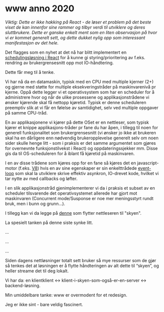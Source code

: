 # www anno 2020

_Viktig: Dette er ikke hakking på React - de løser et problem på det beste viset de kan innenfor sine rammer og tilbyr verdi til utviklere og deres sluttbrukere. Dette er ganske enkelt ment som en liten observasjon på hvor vi er kommet generelt sett, og dette dukket nylig opp som interessant manifestasjon av det hele._

Det flagges som en nyhet at det nå har blitt implementert en [schedulingsløsning i React](https://reactjs.org/docs/concurrent-mode-intro.html) for å kunne gi styring/prioritering av f.eks. rendring av brukergrensesnitt opp mot IO-håndtering.

Dette får meg til å tenke.

Vi har nå da en datamaskin, typisk med en CPU med multiple kjerner (2+) og gjerne med støtte for multiple eksekveringstråder på maskinvarenivå pr kjerne. Oppå dette legger vi et operativsystem som har en scheduler for å administrere hvor og når de ulike prosessene og applikasjonstrådene vi ønsker kjørende skal få nettopp kjøretid. Typisk er denne scheduleren preemptiv slik at vi får en følelse av samtidighet, selv ved multiple oppgaver på samme CPU-tråd.

En av applikasjonene vi kjører på dette OSet er en nettleser, som typisk kjører et knippe applikasjons-tråder pr fane du har åpen, i tillegg til noen for generell funksjonalitet som brukergrensesnitt (vi ønsker jo ikke at brukeren skal ha en dårligere enn nødvendig brukeropplevelse generelt selv om noen sider skulle henge litt - som i praksis er det samme argumentet som gjøres for overnevnte funksjonstilvekst i React) og oppdateringssjekker mm. Disse gis da til OS-scheduleren for å iblant få kjøretid på maskinvaren.

I en av disse trådene som kjøres opp for en fane så kjøres det en javascript-motor (f.eks. [V8](https://v8.dev/)) hvis en av sine egenskaper er sin enkelttrådede [event-loop](https://developer.mozilla.org/en-US/docs/Web/JavaScript/EventLoop) som skal la utviklere skrive effektiv asynkron, IO-drevet kode, hvilket vi tar nytte av med callbacks og løfter.

I en slik applikasjonstråd gjenimplementerer vi da i praksis et subset av en scheduler tilsvarende det operativsystemet allerede har gjort mot maskinvaren (Concurrent mode/Susponse er noe mer meningsstyrt rundt bruk, men i bunn og grunn...).

I tillegg kan vi da legge på [denne](https://mightyapp.com/) som flytter nettleseren til "skyen".

La spesielt tanken på denne siste synke litt.

...

...

...

Siden dagens nettløsninger totalt sett bruker så mye ressurser som de gjør så tenkes det at løsningen er å flytte håndteringen av alt dette til “skyen”, og heller streame det til deg lokalt.

Vi har da: en klientklient <-> klient-i-skyen-som-også-er-en-server <-> backend-løsning.

Min umiddelbare tanke: www er overmodent for et redesign.

Jeg er ikke sint - bare veldig fascinert.

